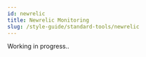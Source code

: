 ```yaml
---
id: newrelic
title: Newrelic Monitoring
slug: /style-guide/standard-tools/newrelic
---
```


Working in progress..